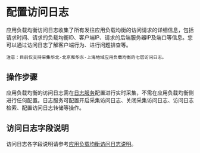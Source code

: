 # 配置访问日志

应用负载均衡访问日志收集了所有发往应用负载均衡的访问请求的详细信息，包括请求时间、请求的负载均衡ID、客户端IP、请求的后端服务器IP及端口等信息。您可以通过访问日志了解客户端行为、进行问题排查等。

    注意：目前仅支持采集华北-北京和华东-上海地域应用负载均衡的七层访问日志。

## 操作步骤
应用负载均衡的访问日志需在[日志服务](https://docs.jdcloud.com/log-service/product-overview)配置进行实时采集，不需在应用负载均衡侧进行任何配置。日志服务可配置开启采集访问日志、关闭采集访问日志、访问日志检索、配置访问日志转储等操作。

## 访问日志字段说明

访问日志各字段说明请参考[应用负载均衡访问日志说明](https://docs.jdcloud.com/log-service/alblog)。
